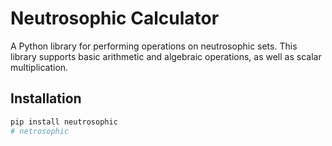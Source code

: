 # Neutrosophic Calculator

A Python library for performing operations on neutrosophic sets. This library supports basic arithmetic and algebraic operations, as well as scalar multiplication.

## Installation

```bash
pip install neutrosophic
# netrosophic

